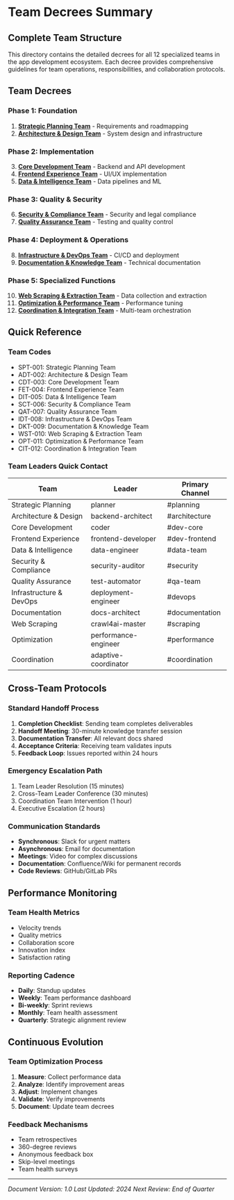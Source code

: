 # Team Decrees Summary

## Complete Team Structure

This directory contains the detailed decrees for all 12 specialized teams in the app development ecosystem. Each decree provides comprehensive guidelines for team operations, responsibilities, and collaboration protocols.

## Team Decrees

### Phase 1: Foundation

1. **[Strategic Planning Team](./01-strategic-planning-team.md)** - Requirements and roadmapping
2. **[Architecture & Design Team](./02-architecture-design-team.md)** - System design and infrastructure

### Phase 2: Implementation  

3. **[Core Development Team](./03-core-development-team.md)** - Backend and API development
4. **[Frontend Experience Team](./04-frontend-experience-team.md)** - UI/UX implementation
5. **[Data & Intelligence Team](./05-data-intelligence-team.md)** - Data pipelines and ML

### Phase 3: Quality & Security

6. **[Security & Compliance Team](./06-security-compliance-team.md)** - Security and legal compliance
7. **[Quality Assurance Team](./07-quality-assurance-team.md)** - Testing and quality control

### Phase 4: Deployment & Operations

8. **[Infrastructure & DevOps Team](./08-infrastructure-devops-team.md)** - CI/CD and deployment
9. **[Documentation & Knowledge Team](./09-documentation-knowledge-team.md)** - Technical documentation

### Phase 5: Specialized Functions

10. **[Web Scraping & Extraction Team](./10-web-scraping-team.md)** - Data collection and extraction
11. **[Optimization & Performance Team](./11-optimization-performance-team.md)** - Performance tuning
12. **[Coordination & Integration Team](./12-coordination-integration-team.md)** - Multi-team orchestration

## Quick Reference

### Team Codes

- SPT-001: Strategic Planning Team
- ADT-002: Architecture & Design Team  
- CDT-003: Core Development Team
- FET-004: Frontend Experience Team
- DIT-005: Data & Intelligence Team
- SCT-006: Security & Compliance Team
- QAT-007: Quality Assurance Team
- IDT-008: Infrastructure & DevOps Team
- DKT-009: Documentation & Knowledge Team
- WST-010: Web Scraping & Extraction Team
- OPT-011: Optimization & Performance Team
- CIT-012: Coordination & Integration Team

### Team Leaders Quick Contact

| Team | Leader | Primary Channel |
|------|--------|-----------------|
| Strategic Planning | planner | #planning |
| Architecture & Design | backend-architect | #architecture |
| Core Development | coder | #dev-core |
| Frontend Experience | frontend-developer | #dev-frontend |
| Data & Intelligence | data-engineer | #data-team |
| Security & Compliance | security-auditor | #security |
| Quality Assurance | test-automator | #qa-team |
| Infrastructure & DevOps | deployment-engineer | #devops |
| Documentation | docs-architect | #documentation |
| Web Scraping | crawl4ai-master | #scraping |
| Optimization | performance-engineer | #performance |
| Coordination | adaptive-coordinator | #coordination |

## Cross-Team Protocols

### Standard Handoff Process

1. **Completion Checklist**: Sending team completes deliverables
2. **Handoff Meeting**: 30-minute knowledge transfer session
3. **Documentation Transfer**: All relevant docs shared
4. **Acceptance Criteria**: Receiving team validates inputs
5. **Feedback Loop**: Issues reported within 24 hours

### Emergency Escalation Path

1. Team Leader Resolution (15 minutes)
2. Cross-Team Leader Conference (30 minutes)
3. Coordination Team Intervention (1 hour)
4. Executive Escalation (2 hours)

### Communication Standards

- **Synchronous**: Slack for urgent matters
- **Asynchronous**: Email for documentation
- **Meetings**: Video for complex discussions
- **Documentation**: Confluence/Wiki for permanent records
- **Code Reviews**: GitHub/GitLab PRs

## Performance Monitoring

### Team Health Metrics

- Velocity trends
- Quality metrics
- Collaboration score
- Innovation index
- Satisfaction rating

### Reporting Cadence

- **Daily**: Standup updates
- **Weekly**: Team performance dashboard
- **Bi-weekly**: Sprint reviews
- **Monthly**: Team health assessment
- **Quarterly**: Strategic alignment review

## Continuous Evolution

### Team Optimization Process

1. **Measure**: Collect performance data
2. **Analyze**: Identify improvement areas
3. **Adjust**: Implement changes
4. **Validate**: Verify improvements
5. **Document**: Update team decrees

### Feedback Mechanisms

- Team retrospectives
- 360-degree reviews
- Anonymous feedback box
- Skip-level meetings
- Team health surveys

---
*Document Version: 1.0*
*Last Updated: 2024*
*Next Review: End of Quarter*
